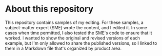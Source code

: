 # About this repository

This repository contains samples of my editing. For these samples, a subject-matter expert (SME) wrote the content, and I edited it. In some cases when time permitted, I also tested the SME's code to ensure that it worked. I wanted to show the original and revised versions of each example, but I'm only allowed to share the published versions, so I linked to them in a Markdown file that's organized by product area.
